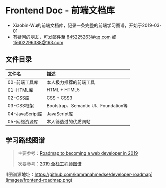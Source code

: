 # Frontend Doc - 前端文档库

- Xiaobin-Wu的前端文档库，记录一条完整的前端学习图谱，开始于2019-03-01
- 有疑问的朋友，可发邮件至 845225263@qq.com 或 15602296388@163.com

## 文件目录
 | 文件名          | 描述                                 |
 | :-------------- | :----------------------------------- |
 | 00-前端工具库   | 本人极力推荐的前端工具               |
 | 01-HTML库       | HTML + HTML5                         |
 | 02-CSS库        | CSS + CSS3                           |
 | 03-CSS框架      | Bootstrap、Semantic UI、Foundation等 |
 | 04-JavaScript库 | JavaScript库                         |
 | 05-网络资源库   | 本人筛选过的优质网站                 |

## 学习路线图谱

> 主要参考：[Roadmap to becoming a web developer in 2019](https://github.com/kamranahmedse/developer-roadmap)
> 
> 次要参考：[2019 全栈工程师图谱](https://mp.weixin.qq.com/s?__biz=MjM5MTMyMzMxMw==&mid=2650475745&idx=1&sn=6b7e53ed11cac416560875c0c0d4ecc6&chksm=beb8e93f89cf602913c9993f8fd7d25eda6b025e27d5a838793905522534c4124392abf3ada5&mpshare=1&scene=1&srcid=&key=331563cb6b230b538e3a910abda8b95493aac0993edc6ff08c35dc4243b5531b57ae66c01cf14bc3cca39f76ee55db078b47bd7c380ac752bc37dfbf6619dc657f7c7c7aba3f156e9f70ad94a4d1fd67&ascene=1&uin=NzczMzg5NjM4&devicetype=Windows+10&version=62060728&lang=zh_CN&pass_ticket=ANiwvroCEp6XcN5e39SpjfQga3JjXlcEoOEq6PZmGpavlnYSYa1DQlAx0QLxywsA)

![图谱源地址：https://github.com/kamranahmedse/developer-roadmap](images/frontend-roadmap.png)
